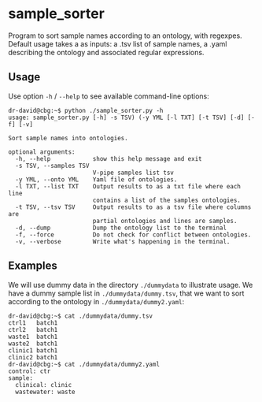 # sample_sorter

Program to sort sample names according to an ontology, with regexpes. Default usage takes a as inputs: a .tsv list of sample names, a .yaml describing the ontology and associated regular expressions.


## Usage

Use option `-h` / `--help` to see available command-line options:

```console
dr-david@cbg:~$ python ./sample_sorter.py -h
usage: sample_sorter.py [-h] -s TSV) (-y YML [-l TXT] [-t TSV] [-d] [-f] [-v]

Sort sample names into ontologies.

optional arguments:
  -h, --help            show this help message and exit
  -s TSV, --samples TSV
                        V-pipe samples list tsv
  -y YML, --onto YML    Yaml file of ontologies.
  -l TXT, --list TXT    Output results to as a txt file where each line
                        contains a list of the samples ontologies.
  -t TSV, --tsv TSV     Output results to as a tsv file where columns are
                        partial ontologies and lines are samples.
  -d, --dump            Dump the ontology list to the terminal
  -f, --force           Do not check for conflict between ontologies.
  -v, --verbose         Write what's happening in the terminal.
```

## Examples

We will use dummy data in the directory `./dummydata` to illustrate usage. We have a dummy sample list in `./dummydata/dummy.tsv`, that we want to sort according to the ontology in `./dummydata/dummy2.yaml`:
```console
dr-david@cbg:~$ cat ./dummydata/dummy.tsv
ctrl1	batch1
ctrl2	batch1
waste1	batch1
waste2	batch1
clinic1	batch1
clinic2	batch1
dr-david@cbg:~$ cat ./dummydata/dummy2.yaml
control: ctr
sample:
  clinical: clinic
  wastewater: waste
```
